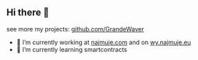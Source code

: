 ## Hi there 👋
see more my projects: <a href="https://github.com/GrandeWaver">github.com/GrandeWaver</a>
<!--
**machayka/machayka** is a ✨ _special_ ✨ repository because its `README.md` (this file) appears on your GitHub profile.

Here are some ideas to get you started:
-->
- 🔭 I’m currently working at <a href="https://najmuje.com">najmuje.com</a> and on <a href="https://wy.najmuje.eu">wy.najmuje.eu</a>
- 🌱 I’m currently learning smartcontracts

<!--
- 👯 I’m looking to collaborate on ...
- 🤔 I’m looking for help with ...
- 💬 Ask me about ...
- 📫 How to reach me: ...
- 😄 Pronouns: ...
- ⚡ Fun fact: ...
-->
